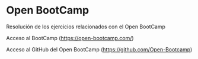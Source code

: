 # Open BootCamp

Resolución de los ejercicios relacionados con el Open BootCamp


 Acceso al BootCamp (https://open-bootcamp.com/)
 
 Acceso al GitHub del Open BootCamp (https://github.com/Open-Bootcamp)
